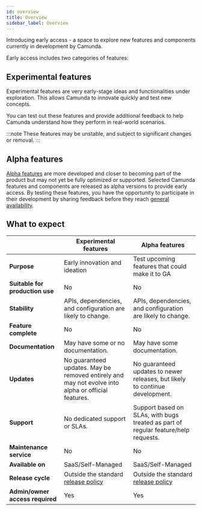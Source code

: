 ```yaml
---
id: overview
title: Overview
sidebar_label: Overview
---
```


Introducing early access - a space to explore new features and components currently in development by Camunda.

Early access includes two categories of features:

## Experimental features

Experimental features are very early-stage ideas and functionalities under exploration. This allows Camunda to innovate quickly and test new concepts.

You can test out these features and provide additional feedback to help Camunda understand how they perform in real-world scenarios.

:::note
These features may be unstable, and subject to significant changes or removal.
:::

## Alpha features

[Alpha features](/components/early-access/alpha/alpha-features.md) are more developed and closer to becoming part of the product but may not yet be fully optimized or supported. Selected Camunda features and components are released as alpha versions to provide early access. By testing these features, you have the opportunity to participate in their development by sharing feedback before they reach [general availability](/reference/release-policy.md#general-availability-ga).

## What to expect

|                                    | Experimental features                                                                              | Alpha features                                                                     |
| ---------------------------------- | -------------------------------------------------------------------------------------------------- | ---------------------------------------------------------------------------------- |
| <b>Purpose</b>                     | Early innovation and ideation                                                                      | Test upcoming features that could make it to GA                                    |
| <b>Suitable for production use</b> | No                                                                                                 | No                                                                                 |
| <b>Stability</b>                   | APIs, dependencies, and configuration are likely to change.                                        | APIs, dependencies, and configuration are likely to change.                        |
| <b>Feature complete</b>            | No                                                                                                 | No                                                                                 |
| <b>Documentation</b>               | May have some or no documentation.                                                                 | May have some documentation.                                                       |
| <b>Updates</b>                     | No guaranteed updates. May be removed entirely and may not evolve into alpha or official features. | No guaranteed updates to newer releases, but likely to continue development.       |
| <b>Support</b>                     | No dedicated support or SLAs.                                                                      | Support based on SLAs, with bugs treated as part of regular feature/help requests. |
| <b>Maintenance service</b>         | No                                                                                                 | No                                                                                 |
| <b>Available on</b>                | SaaS/Self-Managed                                                                                  | SaaS/Self-Managed                                                                  |
| <b>Release cycle</b>               | Outside the standard [release policy](/reference/release-policy.md)                                | Outside the standard [release policy](/reference/release-policy.md)                |
| <b>Admin/owner access required</b> | Yes                                                                                                | Yes                                                                                |
